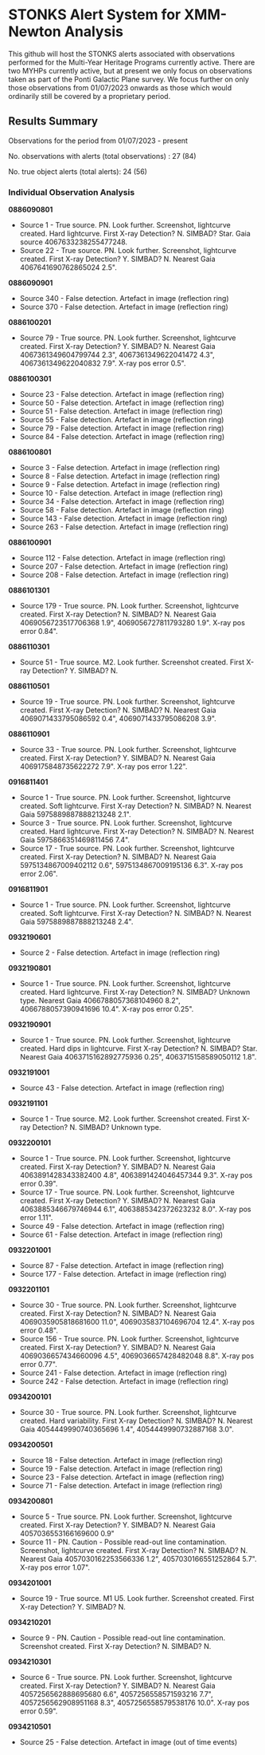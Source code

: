# STONKS Alert System for XMM-Newton Analysis

This github will host the STONKS alerts associated with observations performed for the Multi-Year Heritage Programs currently active. There are two MYHPs currently active, 
but at present we only focus on observations taken as part of the Ponti Galactic Plane survey. We focus further on only those observations from 01/07/2023 onwards as those which
would ordinarily still be covered by a proprietary period.




## Results Summary


Observations for the period from 01/07/2023 - present

No. observations with alerts (total observations) :		27  (84)

No. true object alerts (total alerts):   24  (56)


### Individual Observation Analysis

**0886090801**
+ Source 1 - True source. PN. Look further. Screenshot, lightcurve created. Hard lightcurve. First X-ray Detection? N. SIMBAD? Star. Gaia source 4067633238255477248.
+ Source 22 - True source. PN. Look further. Screenshot, lightcurve created. First X-ray Detection? Y. SIMBAD? N. Nearest Gaia 4067641690762865024 2.5".

**0886090901**
+ Source 340 - False detection. Artefact in image (reflection ring)
+ Source 370 - False detection. Artefact in image (reflection ring)

**0886100201**
+ Source 79 - True source. PN. Look further. Screenshot, lightcurve created. First X-ray Detection? Y. SIMBAD? N. Nearest Gaia 4067361349604799744 2.3", 4067361349622041472 4.3", 4067361349622040832 7.9". X-ray pos error 0.5".

**0886100301**
+ Source 23 - False detection. Artefact in image (reflection ring)
+ Source 50 - False detection. Artefact in image (reflection ring)
+ Source 51 - False detection. Artefact in image (reflection ring)
+ Source 55 - False detection. Artefact in image (reflection ring)
+ Source 79 - False detection. Artefact in image (reflection ring)
+ Source 84 - False detection. Artefact in image (reflection ring)

**0886100801**
+ Source 3 - False detection. Artefact in image (reflection ring)
+ Source 8 - False detection. Artefact in image (reflection ring)
+ Source 9 - False detection. Artefact in image (reflection ring)
+ Source 10 - False detection. Artefact in image (reflection ring)
+ Source 34 - False detection. Artefact in image (reflection ring)
+ Source 58 - False detection. Artefact in image (reflection ring)
+ Source 143 - False detection. Artefact in image (reflection ring)
+ Source 263 - False detection. Artefact in image (reflection ring)

**0886100901**
+ Source 112 - False detection. Artefact in image (reflection ring)
+ Source 207 - False detection. Artefact in image (reflection ring)
+ Source 208 - False detection. Artefact in image (reflection ring)

**0886101301**
+ Source 179 - True source. PN. Look further. Screenshot, lightcurve created. First X-ray Detection? N. SIMBAD? N. Nearest Gaia 4069056723517706368 1.9", 4069056727811793280 1.9". X-ray pos error 0.84".

**0886110301**
+ Source 51 - True source. M2. Look further. Screenshot created. First X-ray Detection? Y. SIMBAD? N.

**0886110501**
+ Source 19 - True source. PN. Look further. Screenshot, lightcurve created. First X-ray Detection? N. SIMBAD? N. Nearest Gaia 4069071433795086592 0.4", 4069071433795086208 3.9".

**0886110901**
+ Source 33 - True source. PN. Look further. Screenshot, lightcurve created. First X-ray Detection? Y. SIMBAD? N. Nearest Gaia 	4069175848735622272	7.9". X-ray pos error 1.22".

**0916811401**
+ Source 1 - True source. PN. Look further. Screenshot, lightcurve created. Soft lightcurve. First X-ray Detection? N. SIMBAD? N. Nearest Gaia 5975889887888213248 2.1".
+ Source 3 - True source. PN. Look further. Screenshot, lightcurve created. Hard lightcurve. First X-ray Detection? N. SIMBAD? N. Nearest Gaia 5975866351469811456 7.4".
+ Source 17 - True source. PN. Look further. Screenshot, lightcurve created. First X-ray Detection? N. SIMBAD? N. Nearest Gaia 5975134867009402112 0.6", 	5975134867009195136	 6.3". X-ray pos error 2.06".

**0916811901**
+ Source 1 - True source. PN. Look further. Screenshot, lightcurve created. Soft lightcurve. First X-ray Detection? N. SIMBAD? N. Nearest Gaia 5975889887888213248 2.4".

**0932190601**
+ Source 2 - False detection. Artefact in image (reflection ring)

**0932190801**
+ Source 1 - True source. PN. Look further. Screenshot, lightcurve created. Hard lightcurve. First X-ray Detection? N. SIMBAD? Unknown type. Nearest Gaia 4066788057368104960 8.2", 4066788057390941696	10.4". X-ray pos error 0.25".

**0932190901**
+ Source 1 - True source. PN. Look further. Screenshot, lightcurve created. Hard dips in lightcurve. First X-ray Detection? N. SIMBAD? Star. Nearest Gaia 4063715162892775936 0.25", 4063715158589050112 1.8".

**0932191001**
+ Source 43 - False detection. Artefact in image (reflection ring)

**0932191101**
+ Source 1 - True source. M2. Look further. Screenshot created. First X-ray Detection? N. SIMBAD? Unknown type.

**0932200101**
+ Source 1 - True source. PN. Look further. Screenshot, lightcurve created. First X-ray Detection? Y. SIMBAD? N. Nearest Gaia 4063891428343382400 4.8", 4063891424046457344	9.3". X-ray pos error 0.39".
+ Source 17 - True source. PN. Look further. Screenshot, lightcurve created. First X-ray Detection? Y. SIMBAD? N. Nearest Gaia 4063885346679746944 6.1", 4063885342372623232 8.0". X-ray pos error 1.11".
+ Source 49 - False detection. Artefact in image (reflection ring)
+ Source 61 - False detection. Artefact in image (reflection ring)

**0932201001**
+ Source 87 - False detection. Artefact in image (reflection ring)
+ Source 177 - False detection. Artefact in image (reflection ring)

**0932201101**
+ Source 30 - True source. PN. Look further. Screenshot, lightcurve created. First X-ray Detection? N. SIMBAD? N. Nearest Gaia 4069035905818681600 11.0", 4069035837104696704 12.4". X-ray pos error 0.48".
+ Source 156 - True source. PN. Look further. Screenshot, lightcurve created. First X-ray Detection? Y. SIMBAD? N. Nearest Gaia 4069036657434660096 4.5", 4069036657428482048 8.8". X-ray pos error 0.77".
+ Source 241 - False detection. Artefact in image (reflection ring)
+ Source 242 - False detection. Artefact in image (reflection ring)

**0934200101**
+ Source 30 - True source. PN. Look further. Screenshot, lightcurve created. Hard variability. First X-ray Detection? N. SIMBAD? N. Nearest Gaia 4054449990740365696 1.4", 4054449990732887168 3.0".

**0934200501**
+ Source 18 - False detection. Artefact in image (reflection ring)
+ Source 19 - False detection. Artefact in image (reflection ring)
+ Source 23 - False detection. Artefact in image (reflection ring)
+ Source 71 - False detection. Artefact in image (reflection ring)

**0934200801**
+ Source 5 - True source. PN. Look further. Screenshot, lightcurve created. First X-ray Detection? Y. SIMBAD? N. Nearest Gaia 4057036553166169600 0.9"
+ Source 11 - PN. Caution - Possible read-out line contamination. Screenshot, lightcurve created. First X-ray Detection? N. SIMBAD? N. Nearest Gaia 4057030162253566336 1.2", 4057030166551252864 5.7". X-ray pos error 1.07".

**0934201001**
+ Source 19 - True source. M1 U5. Look further. Screenshot created. First X-ray Detection? Y. SIMBAD? N.

**0934210201**
+ Source 9 - PN. Caution - Possible read-out line contamination. Screenshot created. First X-ray Detection? N. SIMBAD? N.

**0934210301**
+ Source 6 - True source. PN. Look further. Screenshot, lightcurve created. First X-ray Detection? Y. SIMBAD? N.  Nearest Gaia 4057256562888695680 6.6", 4057256558571593216 7.7", 4057256562908951168 8.3", 4057256558579538176 10.0". X-ray pos error 0.59".

**0934210501**
+ Source 25 - False detection. Artefact in image (out of time events)
